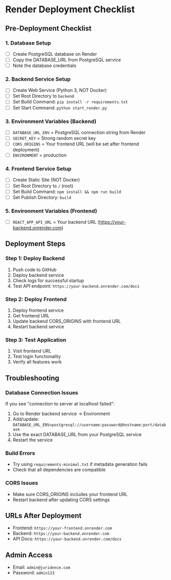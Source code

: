 # Render Deployment Checklist

## Pre-Deployment Checklist

### 1. Database Setup
- [ ] Create PostgreSQL database on Render
- [ ] Copy the DATABASE_URL from PostgreSQL service
- [ ] Note the database credentials

### 2. Backend Service Setup
- [ ] Create Web Service (Python 3, NOT Docker)
- [ ] Set Root Directory to `backend`
- [ ] Set Build Command: `pip install -r requirements.txt`
- [ ] Set Start Command: `python start_render.py`

### 3. Environment Variables (Backend)
- [ ] `DATABASE_URL_ENV` = PostgreSQL connection string from Render
- [ ] `SECRET_KEY` = Strong random secret key
- [ ] `CORS_ORIGINS` = Your frontend URL (will be set after frontend deployment)
- [ ] `ENVIRONMENT` = production

### 4. Frontend Service Setup
- [ ] Create Static Site (NOT Docker)
- [ ] Set Root Directory to `/` (root)
- [ ] Set Build Command: `npm install && npm run build`
- [ ] Set Publish Directory: `build`

### 5. Environment Variables (Frontend)
- [ ] `REACT_APP_API_URL` = Your backend URL (https://your-backend.onrender.com)

## Deployment Steps

### Step 1: Deploy Backend
1. Push code to GitHub
2. Deploy backend service
3. Check logs for successful startup
4. Test API endpoint: `https://your-backend.onrender.com/docs`

### Step 2: Deploy Frontend
1. Deploy frontend service
2. Get frontend URL
3. Update backend CORS_ORIGINS with frontend URL
4. Restart backend service

### Step 3: Test Application
1. Visit frontend URL
2. Test login functionality
3. Verify all features work

## Troubleshooting

### Database Connection Issues
If you see "connection to server at localhost failed":
1. Go to Render backend service → Environment
2. Add/update: `DATABASE_URL_ENV=postgresql://username:password@hostname:port/database`
3. Use the exact DATABASE_URL from your PostgreSQL service
4. Restart the service

### Build Errors
- Try using `requirements-minimal.txt` if metadata generation fails
- Check that all dependencies are compatible

### CORS Issues
- Make sure CORS_ORIGINS includes your frontend URL
- Restart backend after updating CORS settings

## URLs After Deployment
- Frontend: `https://your-frontend.onrender.com`
- Backend: `https://your-backend.onrender.com`
- API Docs: `https://your-backend.onrender.com/docs`

## Admin Access
- Email: `admin@juridence.com`
- Password: `admin123`
